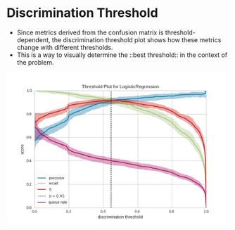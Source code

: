 # Discrimination Threshold

* Since metrics derived from the confusion matrix is threshold-dependent, the discrimination threshold plot shows how these metrics change with different thresholds.
* This is a way to visually determine the ::best threshold:: in the context of the problem.

![](Images/threshold-1.png)
